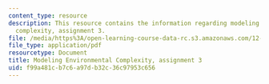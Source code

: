 ```yaml
---
content_type: resource
description: This resource contains the information regarding modeling environmental
  complexity, assignment 3.
file: /media/https%3A/open-learning-course-data-rc.s3.amazonaws.com/12-086-modeling-environmental-complexity-fall-2014/f99a481cb7c6a97db32c36c97953c656_MIT12_086F14_PS3.pdf
file_type: application/pdf
resourcetype: Document
title: Modeling Environmental Complexity, assignment 3
uid: f99a481c-b7c6-a97d-b32c-36c97953c656
---
```

